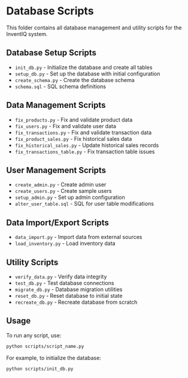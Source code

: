 # Database Scripts

This folder contains all database management and utility scripts for the InventIQ system.

## Database Setup Scripts
- `init_db.py` - Initialize the database and create all tables
- `setup_db.py` - Set up the database with initial configuration
- `create_schema.py` - Create the database schema
- `schema.sql` - SQL schema definitions

## Data Management Scripts
- `fix_products.py` - Fix and validate product data
- `fix_users.py` - Fix and validate user data
- `fix_transactions.py` - Fix and validate transaction data
- `fix_product_sales.py` - Fix historical sales data
- `fix_historical_sales.py` - Update historical sales records
- `fix_transactions_table.py` - Fix transaction table issues

## User Management Scripts
- `create_admin.py` - Create admin user
- `create_users.py` - Create sample users
- `setup_admin.py` - Set up admin configuration
- `alter_user_table.sql` - SQL for user table modifications

## Data Import/Export Scripts
- `data_import.py` - Import data from external sources
- `load_inventory.py` - Load inventory data

## Utility Scripts
- `verify_data.py` - Verify data integrity
- `test_db.py` - Test database connections
- `migrate_db.py` - Database migration utilities
- `reset_db.py` - Reset database to initial state
- `recreate_db.py` - Recreate database from scratch

## Usage
To run any script, use:
```bash
python scripts/script_name.py
```

For example, to initialize the database:
```bash
python scripts/init_db.py
```
